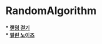 # RandomAlgorithm

__* [랜덤 걷기](/Random_Walk/random_walk.md)__    
__* [펄린 노이즈](/Perlin_Noise/perlin_noise.md)__  
